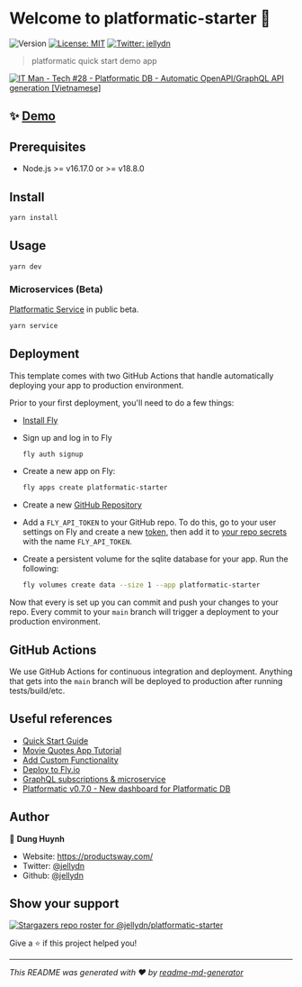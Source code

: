 # Welcome to platformatic-starter 👋

![Version](https://img.shields.io/badge/version-0.1.0-blue.svg?cacheSeconds=2592000)
[![License: MIT](https://img.shields.io/badge/License-MIT-yellow.svg)](#)
[![Twitter: jellydn](https://img.shields.io/twitter/follow/jellydn.svg?style=social)](https://twitter.com/jellydn)

> platformatic quick start demo app

[![IT Man - Tech #28 - Platformatic DB - Automatic OpenAPI/GraphQL API generation  [Vietnamese]](https://i.ytimg.com/vi/GqTa8lgVyZI/hqdefault.jpg)](https://www.youtube.com/watch?v=GqTa8lgVyZI)

## ✨ [Demo](https://platformatic-starter.fly.dev/)

## Prerequisites

- Node.js >= v16.17.0 or >= v18.8.0

## Install

```sh
yarn install
```

## Usage

```sh
yarn dev
```

### Microservices (Beta)

[Platformatic Service](https://github.com/platformatic/platformatic/blob/main/docs/reference/service/introduction.md) in public beta.

```sh
yarn service
```

## Deployment

This template comes with two GitHub Actions that handle automatically deploying your app to production environment.

Prior to your first deployment, you'll need to do a few things:

- [Install Fly](https://fly.io/docs/getting-started/installing-flyctl/)

- Sign up and log in to Fly

  ```sh
  fly auth signup
  ```

- Create a new app on Fly:

  ```sh
  fly apps create platformatic-starter
  ```

- Create a new [GitHub Repository](https://repo.new)

- Add a `FLY_API_TOKEN` to your GitHub repo. To do this, go to your user settings on Fly and create a new [token](https://web.fly.io/user/personal_access_tokens/new), then add it to [your repo secrets](https://docs.github.com/en/actions/security-guides/encrypted-secrets) with the name `FLY_API_TOKEN`.

- Create a persistent volume for the sqlite database for your app. Run the following:

  ```sh
  fly volumes create data --size 1 --app platformatic-starter
  ```

Now that every is set up you can commit and push your changes to your repo. Every commit to your `main` branch will trigger a deployment to your production environment.

## GitHub Actions

We use GitHub Actions for continuous integration and deployment. Anything that gets into the `main` branch will be deployed to production after running tests/build/etc.

## Useful references

- [Quick Start Guide](https://oss.platformatic.dev/docs/getting-started/quick-start-guide)
- [Movie Quotes App Tutorial](https://oss.platformatic.dev/docs/getting-started/movie-quotes-app-tutorial)
- [Add Custom Functionality](https://oss.platformatic.dev/docs/guides/add-custom-functionality/introduction)
- [Deploy to Fly.io](https://oss.platformatic.dev/docs/guides/deployment/deploy-to-fly-io-with-sqlite)
- [GraphQL subscriptions & microservice](https://blog.platformatic.dev/platformatic-v050-graphql-subscriptions-microservice-tool)
- [Platformatic v0.7.0 - New dashboard for Platformatic DB](https://blog.platformatic.dev/platformatic-v070-an-oldnew-dashboard-for-platformatic-db)

## Author

👤 **Dung Huynh**

- Website: https://productsway.com/
- Twitter: [@jellydn](https://twitter.com/jellydn)
- Github: [@jellydn](https://github.com/jellydn)

## Show your support

[![Stargazers repo roster for @jellydn/platformatic-starter](https://reporoster.com/stars/jellydn/platformatic-starter)](https://github.com/jellydn/platformatic-starter/stargazers)

Give a ⭐️ if this project helped you!

---

_This README was generated with ❤️ by [readme-md-generator](https://github.com/kefranabg/readme-md-generator)_

